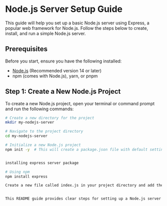 # Node.js Server Setup Guide

This guide will help you set up a basic Node.js server using Express, a popular web framework for Node.js. Follow the steps below to create, install, and run a simple Node.js server.

## Prerequisites
Before you start, ensure you have the following installed:
- [Node.js](https://nodejs.org/) (Recommended version 14 or later)
- npm (comes with Node.js), yarn, or pnpm

## Step 1: Create a New Node.js Project
To create a new Node.js project, open your terminal or command prompt and run the following commands:

```bash
# Create a new directory for the project
mkdir my-nodejs-server

# Navigate to the project directory
cd my-nodejs-server

# Initialize a new Node.js project
npm init -y  # This will create a package.json file with default settings


installing express server package

# Using npm
npm install express

Create a new file called index.js in your project directory and add the following code to set up a basic server:


This README guide provides clear steps for setting up a Node.js server with Express, installing dependencies, creating a basic server, and running it locally. You can further customize the guide to meet the specific requirements of your project or add additional instructions for other features.


